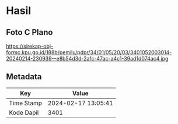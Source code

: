 # Hasil

## Foto C Plano

https://sirekap-obj-formc.kpu.go.id/188b/pemilu/pdpr/34/01/05/20/03/3401052003014-20240214-230939--e8b54d3d-2afc-47ac-a4c1-39ad1d074ac4.jpg


## Metadata

| Key        | Value               |
| ---------- | ------------------- |
| Time Stamp | 2024-02-17 13:05:41 |
| Kode Dapil | 3401                |




